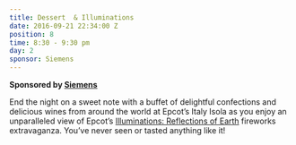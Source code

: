 ```yaml
---
title: Dessert  & Illuminations
date: 2016-09-21 22:34:00 Z
position: 8
time: 8:30 - 9:30 pm
day: 2
sponsor: Siemens
---
```


**Sponsored by [Siemens](https://www.siemens.com/us/en/home.html)**

End the night on a sweet note with a buffet of delightful confections and delicious wines from around the world at Epcot’s Italy Isola as you enjoy an unparalleled view of Epcot’s [Illuminations: Reflections of Earth](https://disneyworld.disney.go.com/entertainment/epcot/illuminations-reflections-of-earth/) fireworks extravaganza. You’ve never seen or tasted anything like it!
